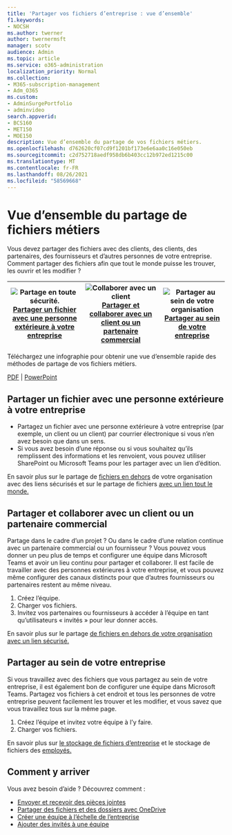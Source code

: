 ```yaml
---
title: 'Partager vos fichiers d’entreprise : vue d’ensemble'
f1.keywords:
- NOCSH
ms.author: twerner
author: twernermsft
manager: scotv
audience: Admin
ms.topic: article
ms.service: o365-administration
localization_priority: Normal
ms.collection:
- M365-subscription-management
- Adm_O365
ms.custom:
- AdminSurgePortfolio
- adminvideo
search.appverid:
- BCS160
- MET150
- MOE150
description: Vue d’ensemble du partage de vos fichiers métiers.
ms.openlocfilehash: d762620cf07cd9f1201bf173e6e6aa0c16e050eb
ms.sourcegitcommit: c2d752718aedf958db6b403cc12b972ed1215c00
ms.translationtype: MT
ms.contentlocale: fr-FR
ms.lasthandoff: 08/26/2021
ms.locfileid: "58569668"
---
```

# <a name="overview-of-sharing-business-files"></a>Vue d’ensemble du partage de fichiers métiers

Vous devez partager des fichiers avec des clients, des clients, des partenaires, des fournisseurs et d’autres personnes de votre entreprise. Comment partager des fichiers afin que tout le monde puisse les trouver, les ouvrir et les modifier ?

|![Partage en toute sécurité.](../media/securely-share-file.png)<br/>[Partager un fichier avec une personne extérieure à votre entreprise](#share-a-file-with-someone-outside-of-your-company)|![Collaborer avec un client](../media/share-and-collab-with-partner.png) <br/>[Partager et collaborer avec un client ou un partenaire commercial](#share-and-collaborate-with-a-client-or-business-partner) | ![Partager au sein de votre organisation](../media/share-inside-your-org.png) <br/>[Partager au sein de votre entreprise](#share-inside-your-business) |
|--|--|--|

Téléchargez une infographie pour obtenir une vue d’ensemble rapide des méthodes de partage de vos fichiers métiers. 

[PDF](https://go.microsoft.com/fwlink/?linkid=2079435)  |  [PowerPoint](https://go.microsoft.com/fwlink/?linkid=2079438)

## <a name="share-a-file-with-someone-outside-of-your-company"></a>Partager un fichier avec une personne extérieure à votre entreprise

- Partagez un fichier avec une personne extérieure à votre entreprise (par exemple, un client ou un client) par courrier électronique si vous n’en avez besoin que dans un sens.
- Si vous avez besoin d’une réponse ou si vous souhaitez qu’ils remplissent des informations et les renvoient, vous pouvez utiliser SharePoint ou Microsoft Teams pour les partager avec un lien d’édition.

En savoir plus sur le partage de [fichiers en dehors](securely-share-files-externally.md) de votre organisation avec des liens sécurisés et sur le partage de fichiers [avec un lien tout le monde.](share-files-externally.md)

## <a name="share-and-collaborate-with-a-client-or-business-partner"></a>Partager et collaborer avec un client ou un partenaire commercial

Partage dans le cadre d’un projet ? Ou dans le cadre d’une relation continue avec un partenaire commercial ou un fournisseur ? Vous pouvez vous donner un peu plus de temps et configurer une équipe dans Microsoft Teams et avoir un lieu continu pour partager et collaborer. Il est facile de travailler avec des personnes extérieures à votre entreprise, et vous pouvez même configurer des canaux distincts pour que d’autres fournisseurs ou partenaires restent au même niveau.

1. Créez l’équipe.
1. Charger vos fichiers.
1. Invitez vos partenaires ou fournisseurs à accéder à l’équipe en tant qu’utilisateurs « invités » pour leur donner accès.

En savoir plus sur le partage [de fichiers en dehors de votre organisation avec un lien sécurisé.](securely-share-files-externally.md)

## <a name="share-inside-your-business"></a>Partager au sein de votre entreprise

Si vous travaillez avec des fichiers que vous partagez au sein de votre entreprise, il est également bon de configurer une équipe dans Microsoft Teams. Partagez vos fichiers à cet endroit et tous les personnes de votre entreprise peuvent facilement les trouver et les modifier, et vous savez que vous travaillez tous sur la même page.

1. Créez l’équipe et invitez votre équipe à l’y faire.
1. Charger vos fichiers.

En savoir plus sur [le stockage de fichiers d’entreprise](files-to-sharepoint.md) et le stockage de fichiers des [employés.](files-to-onedrive.md)

## <a name="how-to-get-it-done"></a>Comment y arriver

Vous avez besoin d’aide ? Découvrez comment :

- [Envoyer et recevoir des pièces jointes](https://support.microsoft.com/office/sending-and-receiving-attachments-d32cd5ad-c7c5-49df-814d-4c17a5d3beb0)
- [Partager des fichiers et des dossiers avec OneDrive](https://support.microsoft.com/office/share-files-and-folders-with-microsoft-365-business-72f26d6c-bf9e-432c-8b96-e3c2437f5b65)
- [Créer une équipe à l’échelle de l’entreprise](org-wide-team.md)
- [Ajouter des invités à une équipe](https://support.microsoft.com/office/add-guests-to-a-team-in-teams-fccb4fa6-f864-4508-bdde-256e7384a14f)